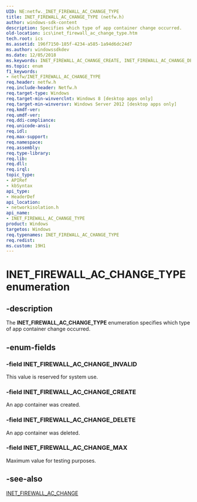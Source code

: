 ```yaml
---
UID: NE:netfw._INET_FIREWALL_AC_CHANGE_TYPE
title: INET_FIREWALL_AC_CHANGE_TYPE (netfw.h)
author: windows-sdk-content
description: Specifies which type of app container change occurred.
old-location: ics\inet_firewall_ac_change_type.htm
tech.root: ics
ms.assetid: 196f7150-185f-4234-a585-1a94d6dc24d7
ms.author: windowssdkdev
ms.date: 12/05/2018
ms.keywords: INET_FIREWALL_AC_CHANGE_CREATE, INET_FIREWALL_AC_CHANGE_DELETE, INET_FIREWALL_AC_CHANGE_INVALID, INET_FIREWALL_AC_CHANGE_MAX, INET_FIREWALL_AC_CHANGE_TYPE, INET_FIREWALL_AC_CHANGE_TYPE enumeration [ICS/ICF], ics.inet_firewall_ac_change_type, networkisolation/INET_FIREWALL_AC_CHANGE_CREATE, networkisolation/INET_FIREWALL_AC_CHANGE_DELETE, networkisolation/INET_FIREWALL_AC_CHANGE_INVALID, networkisolation/INET_FIREWALL_AC_CHANGE_MAX, networkisolation/INET_FIREWALL_AC_CHANGE_TYPE
ms.topic: enum
f1_keywords:
- netfw/INET_FIREWALL_AC_CHANGE_TYPE
req.header: netfw.h
req.include-header: Netfw.h
req.target-type: Windows
req.target-min-winverclnt: Windows 8 [desktop apps only]
req.target-min-winversvr: Windows Server 2012 [desktop apps only]
req.kmdf-ver: 
req.umdf-ver: 
req.ddi-compliance: 
req.unicode-ansi: 
req.idl: 
req.max-support: 
req.namespace: 
req.assembly: 
req.type-library: 
req.lib: 
req.dll: 
req.irql: 
topic_type:
- APIRef
- kbSyntax
api_type:
- HeaderDef
api_location:
- networkisolation.h
api_name:
- INET_FIREWALL_AC_CHANGE_TYPE
product: Windows
targetos: Windows
req.typenames: INET_FIREWALL_AC_CHANGE_TYPE
req.redist: 
ms.custom: 19H1
---
```


# INET_FIREWALL_AC_CHANGE_TYPE enumeration


## -description


The <b>INET_FIREWALL_AC_CHANGE_TYPE</b> enumeration specifies which type of app container change occurred.


## -enum-fields




### -field INET_FIREWALL_AC_CHANGE_INVALID

This value is reserved for system use.


### -field INET_FIREWALL_AC_CHANGE_CREATE

An app container was created.


### -field INET_FIREWALL_AC_CHANGE_DELETE

An app container was deleted.


### -field INET_FIREWALL_AC_CHANGE_MAX

Maximum value for testing purposes.


## -see-also




<a href="https://docs.microsoft.com/windows/desktop/api/netfw/ns-netfw-inet_firewall_ac_change">INET_FIREWALL_AC_CHANGE</a>
 

 

